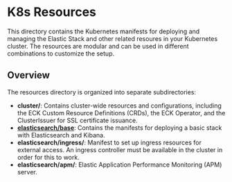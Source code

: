 # K8s Resources

This directory contains the Kubernetes manifests for deploying and managing the Elastic Stack and other related resoures in your Kubernetes cluster. The resources are modular and can be used in different combinations to customize the setup. 

## Overview

The resources directory is organized into separate subdirectories: 
 
 * **cluster/**: Contains cluster-wide resources and configurations, including the ECK Custom Resource Definitions (CRDs), the ECK Operator, and the ClusterIssuer for SSL certificate issuance.
 * [**elasticsearch/base**](elasticsearch/base/README.md): Contains the manifests for deploying a basic stack with Elasticsearch and Kibana. 
 * **elasticsearch/ingress/**: Manifest to set up ingress resources for external access. An ingress controller must be available in the cluster in order for this to work.
 * **elasticsearch/apm/**: Elastic Application Performance Monitoring (APM) server.
